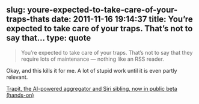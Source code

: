 slug: youre-expected-to-take-care-of-your-traps-thats
date: 2011-11-16 19:14:37
title: You’re expected to take care of your traps. That’s not to say that...
type: quote
---

> You’re expected to take care of your traps. That’s not to say that they require lots of maintenance — nothing like an RSS reader.

Okay, and this kills it for me. A lot of stupid work until it is even partly relevant.

 [Trapit, the AI-powered aggregator and Siri sibling, now in public beta (hands-on)](http://www.theverge.com/2011/11/15/2564039/trapit-public-beta-hands-on-siri)

